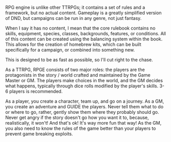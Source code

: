RPG engine is unlike other TTRPGs; it contains a set of rules and a framework, but no actual content. Gameplay is a greatly simplified version of DND, but campaigns can be run in any genre, not just fantasy. 

When I say it has no content, I mean that the core rulebook contains no skills, equipment, species, classes, backgrounds, features, or conditions. All of this content can be created using the balancing system within the book. This allows for the creation of homebrew kits, which can be built specifically for a campaign, or combined into something new.

This is designed to be as fast as possible, so I'll cut right to the chase.

As a TTRPG, RPGE consists of two major roles: the players are the protagonists in the story / world crafted and maintained by the Game Master or GM. The players make choices in the world, and the GM decides what happens, typically through dice rolls modified by the player's skills. 3-6 players is recommended.

As a player, you create a character, team up, and go on a journey. As a GM, you create an adventure and GUIDE the players. Never tell them what to do or where to go, rather, gently show them where they probably should go. Never get angry if the story doesn't go how you want it to, because, realistically, it won't! And that's ok! It's way more fun that way! As the GM, you also need to know the rules of the game better than your players to prevent game breaking exploits.

